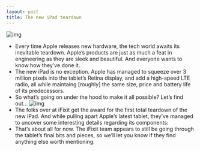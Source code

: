 ```yaml
---
layout: post
title: The new iPad teardown
---
```

![img](http://media.idownloadblog.com/wp-content/uploads/2012/03/ipad-3-screen-removed.jpg)
* Every time Apple releases new hardware, the tech world awaits its inevitable teardown. Apple’s products are just as much a feat in engineering as they are sleek and beautiful. And everyone wants to know how they’ve done it.
* The new iPad is no exception. Apple has managed to squeeze over 3 million pixels into the tablet’s Retina display, and add a high-speed LTE radio, all while maintaing [roughly] the same size, price and battery life of its predecessors.
* So what’s going on under the hood to make it all possible? Let’s find out…
![img](http://media.idownloadblog.com/wp-content/uploads/2012/03/ipad-battery.jpg)
* The folks over at iFixit get the award for the first total teardown of the new iPad. And while pulling apart Apple’s latest tablet, they’ve managed to uncover some interesting details regarding its components:
* That’s about all for now. The iFixit team appears to still be going through the tablet’s final bits and pieces, so we’ll let you know if they find anything else worth mentioning.

